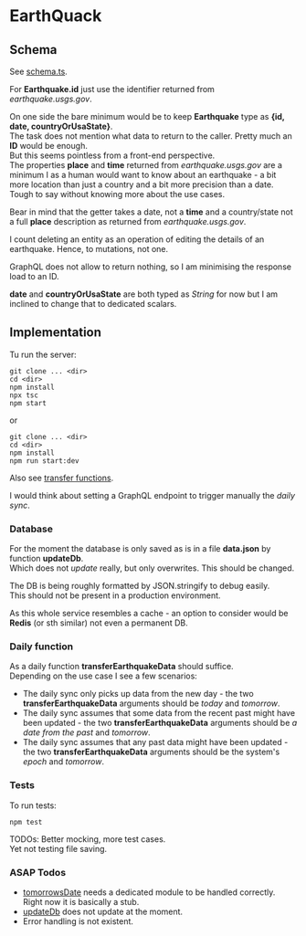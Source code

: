 # EarthQuack

## Schema
See [schema.ts](./schema.ts).

For **Earthquake.id** just use the identifier returned from _earthquake.usgs.gov_.

On one side the bare minimum would be to keep **Earthquake** type as **{id, date, countryOrUsaState}**.  
The task does not mention what data to return to the caller. Pretty much an **ID** would be enough.  
But this seems pointless from a front-end perspective.  
The properties **place** and **time** returned from _earthquake.usgs.gov_ are a minimum I as a human would want to know about an earthquake - a bit more location than just a country and a bit more precision than a date.
Tough to say without knowing more about the use cases.

Bear in mind that the getter takes a date, not a **time** and a country/state not a full **place** description as returned from _earthquake.usgs.gov_.

I count deleting an entity as an operation of editing the details of an earthquake.
Hence, to mutations, not one.

GraphQL does not allow to return nothing, so I am minimising the response load to an ID.

**date** and **countryOrUsaState** are both typed as _String_ for now but I am inclined to change that to dedicated scalars.


## Implementation

Tu run the server:
```
git clone ... <dir>
cd <dir>
npm install
npx tsc
npm start
```
or
```
git clone ... <dir>
cd <dir>
npm install
npm run start:dev
```

Also see [transfer functions](./src/transferFunctions.ts).

I would think about setting a GraphQL endpoint to trigger manually the _daily sync_.

### Database
For the moment the database is only saved as is in a file **data.json** by function **updateDb**.  
Which does not _update_ really, but only overwrites. This should be changed.

The DB is being roughly formatted by JSON.stringify to debug easily.  
This should not be present in a production environment.

As this whole service resembles a cache - an option to consider would be **Redis** (or sth similar) not even a permanent DB.


### Daily function
As a daily function **transferEarthquakeData** should suffice.  
Depending on the use case I see a few scenarios:
 - The daily sync only picks up data from the new day - the two **transferEarthquakeData** arguments should be _today_ and _tomorrow_.
 - The daily sync assumes that some data from the recent past might have been updated - the two **transferEarthquakeData** arguments should be _a date from the past_ and _tomorrow_.
 - The daily sync assumes that any past data might have been updated - the two **transferEarthquakeData** arguments should be the system's _epoch_ and _tomorrow_.

### Tests
To run tests:
```
npm test
```
TODOs: Better mocking, more test cases.  
Yet not testing file saving.

### ASAP Todos
 - [tomorrowsDate](./src/helpers.ts) needs a dedicated module to be handled correctly.  
Right now it is basically a stub.
 - [updateDb](./src/transferFunctions.ts) does not update at the moment.
 - Error handling is not existent.
